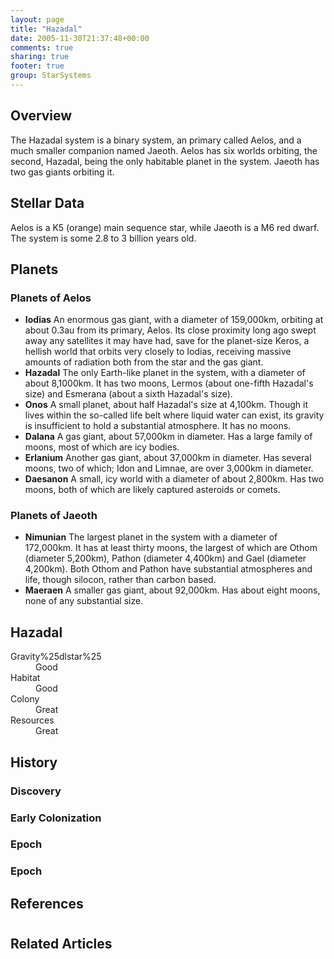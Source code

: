 ```yaml
---
layout: page
title: "Hazadal"
date: 2005-11-30T21:37:48+00:00
comments: true
sharing: true
footer: true
group: StarSystems
---
```




## Overview

The Hazadal system is a binary system, an primary called Aelos, and a much smaller companion named Jaeoth.  Aelos has six worlds orbiting, the second, Hazadal, being the only habitable planet in the system.  Jaeoth has two gas giants orbiting it.

## Stellar Data

Aelos is a K5 (orange) main sequence star, while Jaeoth is a M6 red dwarf.  The system is some 2.8 to 3 billion years old.

## Planets

### Planets of Aelos
* **Iodias** An enormous gas giant, with a diameter of 159,000km, orbiting at about 0.3au from its primary, Aelos.  Its close proximity long ago swept away any satellites it may have had, save for the planet-size Keros, a hellish world that orbits very closely to Iodias, receiving massive amounts of radiation both from the star and the gas giant.
* **Hazadal** The only Earth-like planet in the system, with a diameter of about 8,1000km.  It has two moons, Lermos (about one-fifth Hazadal's size) and Esmerana (about a sixth Hazadal's size).
* **Onos** A small planet, about half Hazadal's size at 4,100km.  Though it lives within the so-called life belt where liquid water can exist, its gravity is insufficient to hold a substantial atmosphere.  It has no moons.
* **Dalana** A gas giant, about 57,000km in diameter.  Has a large family of moons, most of which are icy bodies.
* **Erlanium** Another gas giant, about 37,000km in diameter.  Has several moons, two of which; Idon and Limnae, are over 3,000km in diameter.
* **Daesanon** A small, icy world with a diameter of about 2,800km.  Has two moons, both of which are likely captured asteroids or comets.

### Planets of Jaeoth
* **Nimunian** The largest planet in the system with a diameter of 172,000km.  It has at least thirty moons, the largest of which are Othom (diameter 5,200km), Pathon (diameter 4,400km) and Gael (diameter 4,200km).  Both Othom and Pathon have substantial atmospheres and life, though silocon, rather than carbon based.
* **Maeraen** A smaller gas giant, about 92,000km.  Has about eight moons, none of any substantial size.

## Hazadal


<dl><dt>Gravity%25dlstar%25</dt><dd> Good</dd>
<dt>Habitat</dt><dd> Good</dd>
<dt>Colony</dt><dd> Great</dd>
<dt>Resources</dt><dd> Great</dd>
</dl>


## History

### Discovery

### Early Colonization

### Epoch

### Epoch

## References
# 

## Related Articles
